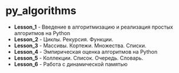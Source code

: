# py_algorithms

* **Lesson_1** - Введение в алгоритмизацию и реализация простых алгоритмов на Python
* **Lesson_2** - Циклы. Рекурсия. Функции.
* **Lesson_3** - Массивы. Кортежи. Множества. Списки.
* **Lesson_4** - Эмпирическая оценка алгоритмов на Python
* **Lesson_5** - Коллекции. Список. Очередь. Словарь.
* **Lesson_6** - Работа с динамической памятью

